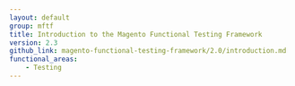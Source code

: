 ```yaml
---
layout: default
group: mftf
title: Introduction to the Magento Functional Testing Framework
version: 2.3
github_link: magento-functional-testing-framework/2.0/introduction.md
functional_areas:
    - Testing
---
```

